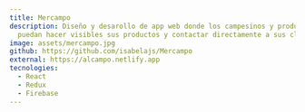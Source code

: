 ```yaml
---
title: Mercampo
description: Diseño y desarollo de app web donde los campesinos y productores
  puedan hacer visibles sus productos y contactar directamente a sus clientes.
image: assets/mercampo.jpg
github: https://github.com/isabelajs/Mercampo
external: https://alcampo.netlify.app
tecnologies:
  - React
  - Redux
  - Firebase
---
```

